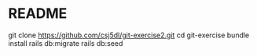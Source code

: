 # README

git clone https://github.com/csj5dl/git-exercise2.git
cd git-exercise
bundle install
rails db:migrate
rails db:seed
